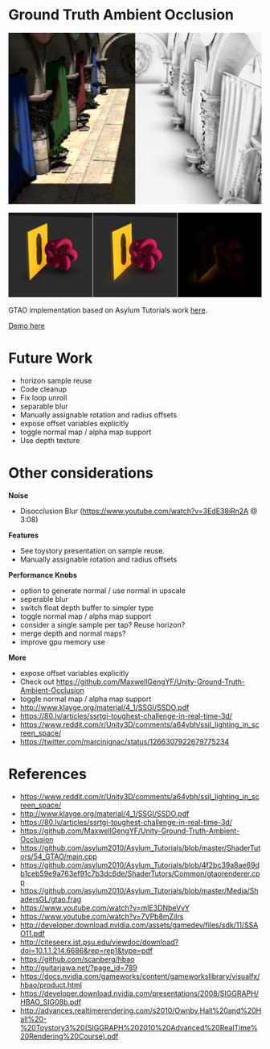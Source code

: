 # Ground Truth Ambient Occlusion

![](./docs/sponza.png)

![](./docs/bouncelight.png)

GTAO implementation based on Asylum Tutorials work [here](https://github.com/asylum2010/Asylum_Tutorials/blob/master/ShaderTutors/54_GTAO/).

[Demo here](https://gkjohnson.github.io/threejs-sandbox/gtaoPass/)

# Future Work
- horizon sample reuse
- Code cleanup
- Fix loop unroll
- separable blur
- Manually assignable rotation and radius offsets
- expose offset variables explicitly
- toggle normal map / alpha map support
- Use depth texture

# Other considerations

**Noise**
- Disocclusion Blur (https://www.youtube.com/watch?v=3EdE38iRn2A @ 3:08)

**Features**
- See toystory presentation on sample reuse.
- Manually assignable rotation and radius offsets

**Performance Knobs**
- option to generate normal / use normal in upscale
- seperable blur
- switch float depth buffer to simpler type
- toggle normal map / alpha map support
- consider a single sample per tap? Reuse horizon?
- merge depth and normal maps?
- improve gpu memory use

**More**
- expose offset variables explicitly
- Check out https://github.com/MaxwellGengYF/Unity-Ground-Truth-Ambient-Occlusion
- toggle normal map / alpha map support
- http://www.klayge.org/material/4_1/SSGI/SSDO.pdf
- https://80.lv/articles/ssrtgi-toughest-challenge-in-real-time-3d/
- https://www.reddit.com/r/Unity3D/comments/a64ybh/ssil_lighting_in_screen_space/
- https://twitter.com/marcinignac/status/1266307922679775234

# References

- https://www.reddit.com/r/Unity3D/comments/a64ybh/ssil_lighting_in_screen_space/
- http://www.klayge.org/material/4_1/SSGI/SSDO.pdf
- https://80.lv/articles/ssrtgi-toughest-challenge-in-real-time-3d/
- https://github.com/MaxwellGengYF/Unity-Ground-Truth-Ambient-Occlusion
- https://github.com/asylum2010/Asylum_Tutorials/blob/master/ShaderTutors/54_GTAO/main.cpp
- https://github.com/asylum2010/Asylum_Tutorials/blob/4f2bc39a8ae69db1ceb59e9a763ef91c7b3dc6de/ShaderTutors/Common/gtaorenderer.cpp
- https://github.com/asylum2010/Asylum_Tutorials/blob/master/Media/ShadersGL/gtao.frag
- https://www.youtube.com/watch?v=mIE3DNbeVvY
- https://www.youtube.com/watch?v=7VPb8mZiIrs
- http://developer.download.nvidia.com/assets/gamedev/files/sdk/11/SSAO11.pdf
- http://citeseerx.ist.psu.edu/viewdoc/download?doi=10.1.1.214.6686&rep=rep1&type=pdf
- https://github.com/scanberg/hbao
- http://guitarjawa.net/?page_id=789
- https://docs.nvidia.com/gameworks/content/gameworkslibrary/visualfx/hbao/product.html
- https://developer.download.nvidia.com/presentations/2008/SIGGRAPH/HBAO_SIG08b.pdf
- http://advances.realtimerendering.com/s2010/Ownby,Hall%20and%20Hall%20-%20Toystory3%20(SIGGRAPH%202010%20Advanced%20RealTime%20Rendering%20Course).pdf

